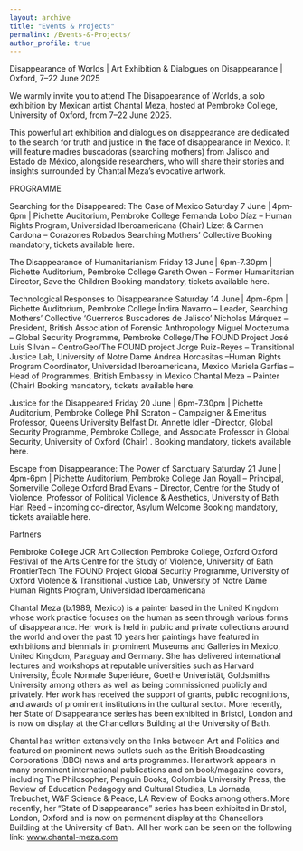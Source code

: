```yaml
---
layout: archive
title: "Events & Projects"
permalink: /Events-&-Projects/
author_profile: true
---
```


Disappearance of Worlds | Art Exhibition & Dialogues on Disappearance | Oxford, 7–22 June 2025

We warmly invite you to attend The Disappearance of Worlds, a solo exhibition by Mexican artist Chantal Meza, hosted at Pembroke College, University of Oxford, from 7–22 June 2025.

This powerful art exhibition and dialogues on disappearance are dedicated to the search for truth and justice in the face of disappearance in Mexico. It will feature madres buscadoras (searching mothers) from Jalisco and Estado de México, alongside researchers, who will share their stories and insights surrounded by Chantal Meza’s evocative artwork.



PROGRAMME

Searching for the Disappeared: The Case of Mexico
Saturday 7 June | 4pm-6pm | Pichette Auditorium, Pembroke College
Fernanda Lobo Díaz – Human Rights Program, Universidad Iberoamericana (Chair)
Lizet & Carmen Cardona – Corazones Robados Searching Mothers’ Collective
Booking mandatory, tickets available here.

The Disappearance of Humanitarianism
Friday 13 June | 6pm-7.30pm | Pichette Auditorium, Pembroke College
Gareth Owen – Former Humanitarian Director, Save the Children
Booking mandatory, tickets available here.
 
Technological Responses to Disappearance
Saturday 14 June | 4pm-6pm | Pichette Auditorium, Pembroke College
Índira Navarro – Leader, Searching Mothers’ Collective ‘Guerreros Buscadores de Jalisco’ 
Nicholas Márquez – President, British Association of Forensic Anthropology
Miguel Moctezuma – Global Security Programme, Pembroke College/The FOUND Project 
José Luis Silván – CentroGeo/The FOUND project
Jorge Ruiz-Reyes – Transitional Justice Lab, University of Notre Dame
Andrea Horcasitas –Human Rights Program Coordinator, Universidad Iberoamericana, Mexico
Mariela Garfias – Head of Programmes, British Embassy in Mexico
Chantal Meza – Painter (Chair)
Booking mandatory, tickets available here.

Justice for the Disappeared
Friday 20 June | 6pm-7.30pm | Pichette Auditorium, Pembroke College
Phil Scraton – Campaigner & Emeritus Professor, Queens University Belfast
Dr. Annette Idler –Director, Global Security Programme, Pembroke College, and Associate Professor in Global Security, University of Oxford (Chair) .
Booking mandatory, tickets available here.

Escape from Disappearance: The Power of Sanctuary
Saturday 21 June | 4pm-6pm | Pichette Auditorium, Pembroke College
Jan Royall – Principal, Somerville College Oxford
Brad Evans – Director, Centre for the Study of Violence, Professor of Political Violence & Aesthetics, University of Bath
Hari Reed – incoming co-director, Asylum Welcome
Booking mandatory, tickets available here.

Partners 

Pembroke College JCR Art Collection
Pembroke College, Oxford
Oxford Festival of the Arts
Centre for the Study of Violence, University of Bath
FrontierTech
The FOUND Project
Global Security Programme, University of Oxford
Violence & Transitional Justice Lab, University of Notre Dame
Human Rights Program, Universidad Iberoamericana

Chantal Meza (b.1989, Mexico) is a painter based in the United Kingdom whose work practice focuses on the human as seen through various forms of disappearance. Her work is held in public and private collections around the world and over the past 10 years her paintings have featured in exhibitions and biennials in prominent Museums and Galleries in Mexico, United Kingdom, Paraguay and Germany. She has delivered international lectures and workshops at reputable universities such as Harvard University, École Normale Superiéure, Goethe Univeristät, Goldsmiths University among others as well as being commissioned publicly and privately. Her work has received the support of grants, public recognitions, and awards of prominent institutions in the cultural sector. More recently, her State of Disappearance series has been exhibited in Bristol, London and is now on display at the Chancellors Building at the University of Bath. 

 Chantal has written extensively on the links between Art and Politics and featured on prominent news outlets such as the British Broadcasting Corporations (BBC) news and arts programmes. Her artwork appears in many prominent international publications and on book/magazine covers, including The Philosopher, Penguin Books, Colombia University Press, the Review of Education Pedagogy and Cultural Studies, La Jornada, Trebuchet, W&F Science & Peace, LA Review of Books among others. More recently, her “State of Disappearance” series has been exhibited in Bristol, London, Oxford and is now on permanent display at the Chancellors Building at the University of Bath. 
All her work can be seen on the following link: www.chantal-meza.com 
